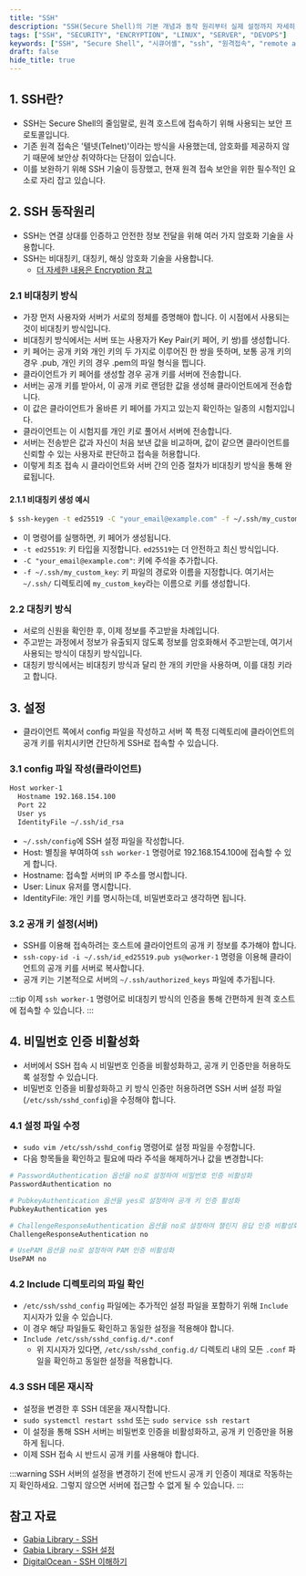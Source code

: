 ```yaml
---
title: "SSH"
description: "SSH(Secure Shell)의 기본 개념과 동작 원리부터 실제 설정까지 자세히 알아봅니다. 비대칭키와 대칭키 암호화 방식, 클라이언트 config 설정, 서버측 보안 설정까지 단계별로 설명합니다."
tags: ["SSH", "SECURITY", "ENCRYPTION", "LINUX", "SERVER", "DEVOPS"]
keywords: ["SSH", "Secure Shell", "시큐어셸", "ssh", "원격접속", "remote access", "비대칭키", "asymmetric key", "대칭키", "symmetric key", "공개키", "public key", "개인키", "private key", "리눅스", "linux", "서버", "server", "config", "설정", "비밀번호 인증", "키 인증", "key authentication", "ssh-keygen", "authorized_keys"]
draft: false
hide_title: true
---
```


## 1. SSH란?

- SSH는 Secure Shell의 줄임말로, 원격 호스트에 접속하기 위해 사용되는 보안 프로토콜입니다.
- 기존 원격 접속은 '텔넷(Telnet)'이라는 방식을 사용했는데, 암호화를 제공하지 않기 때문에 보안상 취약하다는 단점이 있습니다.
- 이를 보완하기 위해 SSH 기술이 등장했고, 현재 원격 접속 보안을 위한 필수적인 요소로 자리 잡고 있습니다.

## 2. SSH 동작원리

- SSH는 연결 상대를 인증하고 안전한 정보 전달을 위해 여러 가지 암호화 기술을 사용합니다.
- SSH는 비대칭키, 대칭키, 해싱 암호화 기술을 사용합니다.
  - [더 자세한 내용은 Encryption 참고](../../Common/Encryption/Encryption.md)

### 2.1 비대칭키 방식

- 가장 먼저 사용자와 서버가 서로의 정체를 증명해야 합니다. 이 시점에서 사용되는 것이 비대칭키 방식입니다.
- 비대칭키 방식에서는 서버 또는 사용자가 Key Pair(키 페어, 키 쌍)를 생성합니다.
- 키 페어는 공개 키와 개인 키의 두 가지로 이루어진 한 쌍을 뜻하며, 보통 공개 키의 경우 .pub, 개인 키의 경우 .pem의 파일 형식을 띕니다.
- 클라이언트가 키 페어를 생성할 경우 공개 키를 서버에 전송합니다.
- 서버는 공개 키를 받아서, 이 공개 키로 랜덤한 값을 생성해 클라이언트에게 전송합니다.
- 이 값은 클라이언트가 올바른 키 페어를 가지고 있는지 확인하는 일종의 시험지입니다.
- 클라이언트는 이 시험지를 개인 키로 풀어서 서버에 전송합니다.
- 서버는 전송받은 값과 자신이 처음 보낸 값을 비교하며, 값이 같으면 클라이언트를 신뢰할 수 있는 사용자로 판단하고 접속을 허용합니다.
- 이렇게 최초 접속 시 클라이언트와 서버 간의 인증 절차가 비대칭키 방식을 통해 완료됩니다.

#### 2.1.1 비대칭키 생성 예시

```bash
$ ssh-keygen -t ed25519 -C "your_email@example.com" -f ~/.ssh/my_custom_key
```

- 이 명령어를 실행하면, 키 페어가 생성됩니다.
- `-t ed25519`: 키 타입을 지정합니다. `ed25519`는 더 안전하고 최신 방식입니다.
- `-C "your_email@example.com"`: 키에 주석을 추가합니다.
- `-f ~/.ssh/my_custom_key`: 키 파일의 경로와 이름을 지정합니다. 여기서는 `~/.ssh/` 디렉토리에 `my_custom_key`라는 이름으로 키를 생성합니다.

### 2.2 대칭키 방식

- 서로의 신원을 확인한 후, 이제 정보를 주고받을 차례입니다.
- 주고받는 과정에서 정보가 유출되지 않도록 정보를 암호화해서 주고받는데, 여기서 사용되는 방식이 대칭키 방식입니다.
- 대칭키 방식에서는 비대칭키 방식과 달리 한 개의 키만을 사용하며, 이를 대칭 키라고 합니다.

## 3. 설정

- 클라이언트 쪽에서 config 파일을 작성하고 서버 쪽 특정 디렉토리에 클라이언트의 공개 키를 위치시키면 간단하게 SSH로 접속할 수 있습니다.

### 3.1 config 파일 작성(클라이언트)

```bash
Host worker-1   
  Hostname 192.168.154.100   
  Port 22   
  User ys   
  IdentityFile ~/.ssh/id_rsa
```

- `~/.ssh/config`에 SSH 설정 파일을 작성합니다.
- Host: 별칭을 부여하여 `ssh worker-1` 명령어로 192.168.154.100에 접속할 수 있게 합니다.
- Hostname: 접속할 서버의 IP 주소를 명시합니다.
- User: Linux 유저를 명시합니다.
- IdentityFile: 개인 키를 명시하는데, 비밀번호라고 생각하면 됩니다.

### 3.2 공개 키 설정(서버)

- SSH를 이용해 접속하려는 호스트에 클라이언트의 공개 키 정보를 추가해야 합니다.
- `ssh-copy-id -i ~/.ssh/id_ed25519.pub ys@worker-1` 명령을 이용해 클라이언트의 공개 키를 서버로 복사합니다.
- 공개 키는 기본적으로 서버의 `~/.ssh/authorized_keys` 파일에 추가됩니다.

:::tip
이제 `ssh worker-1` 명령어로 비대칭키 방식의 인증을 통해 간편하게 원격 호스트에 접속할 수 있습니다.
:::

## 4. 비밀번호 인증 비활성화

- 서버에서 SSH 접속 시 비밀번호 인증을 비활성화하고, 공개 키 인증만을 허용하도록 설정할 수 있습니다.
- 비밀번호 인증을 비활성화하고 키 방식 인증만 허용하려면 SSH 서버 설정 파일(`/etc/ssh/sshd_config`)을 수정해야 합니다.

### 4.1 설정 파일 수정

- `sudo vim /etc/ssh/sshd_config` 명령어로 설정 파일을 수정합니다.
- 다음 항목들을 확인하고 필요에 따라 주석을 해제하거나 값을 변경합니다:

```bash
# PasswordAuthentication 옵션을 no로 설정하여 비밀번호 인증 비활성화
PasswordAuthentication no

# PubkeyAuthentication 옵션을 yes로 설정하여 공개 키 인증 활성화
PubkeyAuthentication yes

# ChallengeResponseAuthentication 옵션을 no로 설정하여 챌린지 응답 인증 비활성화
ChallengeResponseAuthentication no

# UsePAM 옵션을 no로 설정하여 PAM 인증 비활성화
UsePAM no
```

### 4.2 Include 디렉토리의 파일 확인

- `/etc/ssh/sshd_config` 파일에는 추가적인 설정 파일을 포함하기 위해 `Include` 지시자가 있을 수 있습니다.
- 이 경우 해당 파일들도 확인하고 동일한 설정을 적용해야 합니다.
- `Include /etc/ssh/sshd_config.d/*.conf`
	- 위 지시자가 있다면, `/etc/ssh/sshd_config.d/` 디렉토리 내의 모든 `.conf` 파일을 확인하고 동일한 설정을 적용합니다.

### 4.3 SSH 데몬 재시작

- 설정을 변경한 후 SSH 데몬을 재시작합니다.
- `sudo systemctl restart sshd` 또는 `sudo service ssh restart`
- 이 설정을 통해 SSH 서버는 비밀번호 인증을 비활성화하고, 공개 키 인증만을 허용하게 됩니다.
- 이제 SSH 접속 시 반드시 공개 키를 사용해야 합니다.

:::warning
SSH 서버의 설정을 변경하기 전에 반드시 공개 키 인증이 제대로 작동하는지 확인하세요. 그렇지 않으면 서버에 접근할 수 없게 될 수 있습니다.
:::

## 참고 자료

- [Gabia Library - SSH](https://library.gabia.com/contents/infrahosting/9002/)
- [Gabia Library - SSH 설정](https://library.gabia.com/contents/9008/)
- [DigitalOcean - SSH 이해하기](https://www.digitalocean.com/community/tutorials/understanding-the-ssh-encryption-and-connection-process)